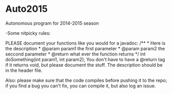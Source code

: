 Auto2015
========

Autonomous program for 2014-2015 season

-Some nitpicky rules:

PLEASE document your functions like you would for a javadoc:
        /**
         * Here is the description
         * @param param1 the first parameter
         * @param param2 the seccond parameter
         * @return what ever the function returns
         */
         int doSomething(int param1, int param2);
You don't have to have a @return tag if it returns void, but please document the stuff. The description should be in the header file.

Also: please make sure that the code compiles before pushing it to the repo; if you find a bug you can't fix, you can compile it, but also log an issue.
